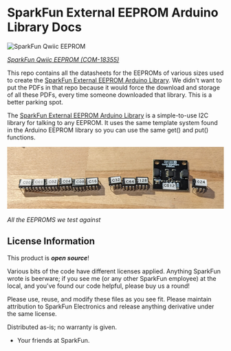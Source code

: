 SparkFun External EEPROM Arduino Library Docs
===========================================================

![SparkFun Qwiic EEPROM](https://cdn.sparkfun.com//assets/parts/1/7/7/0/1/18355-SparkFun_Qwiic_EEPROM_Breakout_-_512Kbit-01.jpg)

[*SparkFun Qwiic EEPROM (COM-18355)*](https://www.sparkfun.com/products/18355)

This repo contains all the datasheets for the EEPROMs of various sizes used to create the [SparkFun External EEPROM Arduino Library](https://github.com/sparkfun/SparkFun_External_EEPROM_Arduino_Library). We didn't want to put the PDFs in that repo because it would force the download and storage of all these PDFs, every time someone downloaded that library. This is a better parking spot.

The [SparkFun External EEPROM Arduino Library](https://github.com/sparkfun/SparkFun_External_EEPROM_Arduino_Library) is a simple-to-use I2C library for talking to any EEPROM. It uses the same template system found in the Arduino EEPROM library so you can use the same get() and put() functions.

![All the EEPROMS we test against](<Eleven little EEPROMs sitting in a row.png>)

*All the EEPROMS we test against*

License Information
-------------------

This product is _**open source**_! 

Various bits of the code have different licenses applied. Anything SparkFun wrote is beerware; if you see me (or any other SparkFun employee) at the local, and you've found our code helpful, please buy us a round!

Please use, reuse, and modify these files as you see fit. Please maintain attribution to SparkFun Electronics and release anything derivative under the same license.

Distributed as-is; no warranty is given.

- Your friends at SparkFun.

